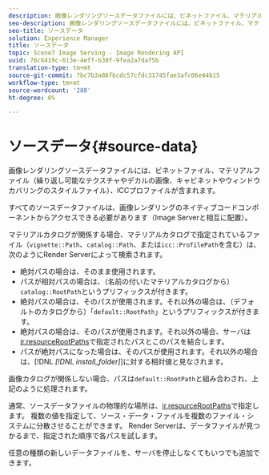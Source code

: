 ```yaml
---
description: 画像レンダリングソースデータファイルには、ビネットファイル、マテリアルファイル（繰り返し可能なテクスチャやデカルの画像、キャビネットやウィンドウカバリングのスタイルファイル）、ICCプロファイルが含まれます。
seo-description: 画像レンダリングソースデータファイルには、ビネットファイル、マテリアルファイル（繰り返し可能なテクスチャやデカルの画像、キャビネットやウィンドウカバリングのスタイルファイル）、ICCプロファイルが含まれます。
seo-title: ソースデータ
solution: Experience Manager
title: ソースデータ
topic: Scene7 Image Serving - Image Rendering API
uuid: 76c6419c-613e-4eff-b30f-9fea2a7daf5b
translation-type: tm+mt
source-git-commit: 7bc7b3a86fbcdc57cfdc31745fae3afc06e44b15
workflow-type: tm+mt
source-wordcount: '288'
ht-degree: 0%

---
```



# ソースデータ{#source-data}

画像レンダリングソースデータファイルには、ビネットファイル、マテリアルファイル（繰り返し可能なテクスチャやデカルの画像、キャビネットやウィンドウカバリングのスタイルファイル）、ICCプロファイルが含まれます。

すべてのソースデータファイルは、画像レンダリングのネイティブコードコンポーネントからアクセスできる必要があります（Image Serverと相互に配置）。

マテリアルカタログが関係する場合、マテリアルカタログで指定されているファイル（`vignette::Path`、`catalog::Path`、または`icc::ProfilePath`を含む）は、次のようにRender Serverによって検索されます。

* 絶対パスの場合は、そのまま使用されます。
* パスが相対パスの場合は、（名前の付いたマテリアルカタログから）`catalog::RootPath`というプリフィックスが付きます。
* 絶対パスの場合は、そのパスが使用されます。それ以外の場合は、（デフォルトのカタログから）「`default::RootPath`」というプリフィックスが付きます。
* 絶対パスの場合は、そのパスが使用されます。それ以外の場合、サーバは[ir.resourceRootPaths](../../../../../../ir-api/server-admin/image-rendering-api-ref/c-ir-server-administration/c-ir-configuration-settings-reference/c-ir-resource-root-folders.md#concept-39a34d2239934079bb396e1bf568a9c2)で指定されたパスとこのパスを結合します。
* パスが絶対パスになった場合は、そのパスが使用されます。それ以外の場合は、[!DNL *[!DNL install_folder]*]に対する相対値と見なされます。

画像カタログが関係しない場合、パスは`default::RootPath`と組み合わされ、上記のように処理されます。

通常、ソースデータファイルの物理的な場所は、[ir.resourceRootPaths](../../../../../../ir-api/server-admin/image-rendering-api-ref/c-ir-server-administration/c-ir-configuration-settings-reference/c-ir-resource-root-folders.md#concept-39a34d2239934079bb396e1bf568a9c2)で指定します。 複数の値を指定して、ソース・データ・ファイルを複数のファイル・システムに分散させることができます。 Render Serverは、データファイルが見つかるまで、指定された順序で各パスを試します。

任意の種類の新しいデータファイルを、サーバを停止しなくてもいつでも追加できます。
